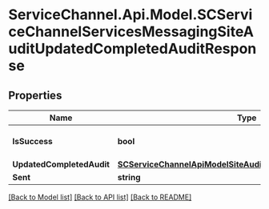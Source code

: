 # ServiceChannel.Api.Model.SCServiceChannelServicesMessagingSiteAuditUpdatedCompletedAuditResponse

## Properties

Name | Type | Description | Notes
------------ | ------------- | ------------- | -------------
**IsSuccess** | **bool** |  | [optional] [default to false]
**UpdatedCompletedAudit** | [**SCServiceChannelApiModelSiteAuditCompletedAuditInfoExternal**](SCServiceChannelApiModelSiteAuditCompletedAuditInfoExternal.md) |  | [optional] 
**Sent** | **string** |  | [optional] 

[[Back to Model list]](../README.md#documentation-for-models) [[Back to API list]](../README.md#documentation-for-api-endpoints) [[Back to README]](../README.md)


